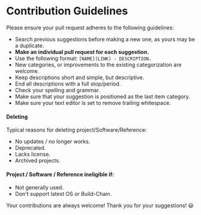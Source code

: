 # Contribution Guidelines

Please ensure your pull request adheres to the following guidelines:

- Search previous suggestions before making a new one, as yours may be a duplicate.
- **Make an individual pull request for each suggestion.**
- Use the following format: `[NAME](LINK) - DESCRIPTION.`
- New categories, or improvements to the existing categorization are welcome.
- Keep descriptions short and simple, but descriptive.
- End all descriptions with a full stop/period.
- Check your spelling and grammar.
- Make sure that your suggestion is positioned as the last item category.
- Make sure your text editor is set to remove trailing whitespace.

#### Deleting

Typical reasons for deleting project/Software/Reference:

- No updates / no longer works.
- Deprecated.
- Lacks license.
- Archived projects.

#### Project / Software / Reference ineligible if:

- Not generally used.
- Don't support latest OS or Build-Chain.

Your contributions are always welcome! Thank you for your suggestions! :smiley:
